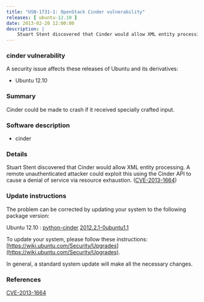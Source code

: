 ```yaml
---
title: "USN-1731-1: OpenStack Cinder vulnerability"
releases: [ ubuntu-12.10 ]
date: 2013-02-20 12:00:00
description: |
    Stuart Stent discovered that Cinder would allow XML entity processing. A remote unauthenticated attacker could exploit this using the Cinder API to cause a denial of service via resource exhaustion. ([CVE-2013-1664](http://people.ubuntu.com/~ubuntu-security/cve/CVE-2013-1664)) 
--- 
```

 
### cinder vulnerability

A security issue affects these releases of Ubuntu and its derivatives:

* Ubuntu 12.10

### Summary

Cinder could be made to crash if it received specially crafted input. 

### Software description

* cinder 

### Details

Stuart Stent discovered that Cinder would allow XML entity processing. A remote unauthenticated attacker could exploit this using the Cinder API to cause a denial of service via resource exhaustion. ([CVE-2013-1664](http://people.ubuntu.com/~ubuntu-security/cve/CVE-2013-1664)) 

### Update instructions

The problem can be corrected by updating your system to the following package version:

Ubuntu 12.10
 : [python-cinder](https://launchpad.net/ubuntu/+source/cinder) <span> [2012.2.1-0ubuntu1.1](https://launchpad.net/ubuntu/+source/cinder/2012.2.1-0ubuntu1.1) </span> 

To update your system, please follow these instructions: [https://wiki.ubuntu.com/Security/Upgrades](https://wiki.ubuntu.com/Security/Upgrades).

In general, a standard system update will make all the necessary changes. 

### References

 [CVE-2013-1664](http://people.ubuntu.com/~ubuntu-security/cve/CVE-2013-1664)
 
